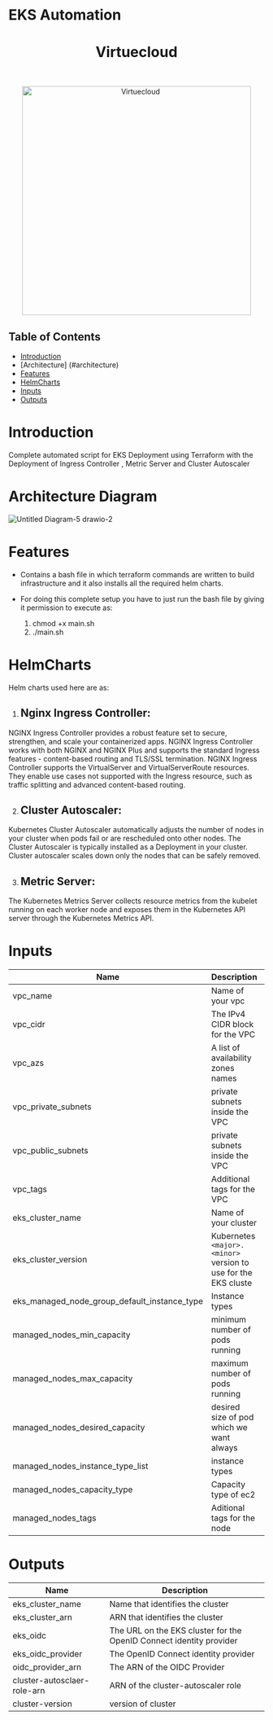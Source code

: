# EKS Automation 

<h1 align="center"> Virtuecloud </h1> <br>
<p align="center">
  <a href="https://virtuecloud.io/">
    <img alt="Virtuecloud" title="Virtuecloud" src="https://virtuecloud.io/assets/images/VitueCloud_Logo.png" width="450">
  </a>
</p>

## Table of Contents

- [Introduction](#introduction)
- [Architecture] (#architecture)
- [Features](#features)
- [HelmCharts](#helmCharts)
- [Inputs](#Inputs)
- [Outputs](#Outputs)

# Introduction

Complete automated script for EKS Deployment using Terraform with the Deployment of Ingress Controller , Metric Server and Cluster Autoscaler

# Architecture Diagram
![Untitled Diagram-5 drawio-2](https://user-images.githubusercontent.com/75137939/228917933-310812a3-4640-489f-800e-24ea4729b076.png)

# Features
* Contains a bash file in which terraform commands are written to build infrastructure and it also installs all the required helm charts.
* For doing this complete setup you have to just run the bash file by giving it permission to execute as:

  1. chmod +x main.sh
  2. ./main.sh

# HelmCharts 
 Helm charts used here are as:

1. ## Nginx Ingress Controller:
NGINX Ingress Controller provides a robust feature set to secure, strengthen, and scale your containerized apps.
NGINX Ingress Controller works with both NGINX and NGINX Plus and supports the standard Ingress features - content-based routing and TLS/SSL termination. NGINX Ingress Controller supports the VirtualServer and VirtualServerRoute resources. They enable use cases not supported with the Ingress resource, such as traffic splitting and advanced content-based routing.

2. ## Cluster Autoscaler:
Kubernetes Cluster Autoscaler automatically adjusts the number of nodes in your cluster when pods fail or are rescheduled onto other nodes. The Cluster Autoscaler is typically installed as a Deployment in your cluster.
Cluster autoscaler scales down only the nodes that can be safely removed.

3. ## Metric Server:
The Kubernetes Metrics Server collects resource metrics from the kubelet running on each worker node and exposes them in the Kubernetes API server through the Kubernetes Metrics API.



# Inputs

|Name              |Description                                          |Type   |Default|
|------------------|-----------------------                              |-------|-------|
|vpc_name    |Name of your vpc                               |string |""     |
|vpc_cidr  |The IPv4 CIDR block for the VPC                    |string |0.0.0.0/0|
|vpc_azs          |A list of availability zones names                          |list(string) |[ ]     |
|vpc_private_subnets    |private subnets inside the VPC              |list(string) |[ ]       |
|vpc_public_subnets          |private subnets inside the VPC | list(string)  |[ ]  |
|vpc_tags |Additional tags for the VPC	        |map(string) |{ }     |
|eks_cluster_name    |Name of your cluster                               |string |""     |
|eks_cluster_version  | Kubernetes `<major>.<minor>` version to use for the EKS cluste       |string |null    |
|eks_managed_node_group_default_instance_type          |Instance types                          |string |""     |
|managed_nodes_min_capacity    |minimum  number of  pods running        |number |  1     |
|managed_nodes_max_capacity          |maximum number of  pods running |number   |  |
|managed_nodes_desired_capacity | desired size of pod which we want always|number |     |
|managed_nodes_instance_type_list    |    instance types      | list(string)|[ ]    |
|managed_nodes_capacity_type  | Capacity type of ec2          |string |On Demand     |
|managed_nodes_tags          |Aditional tags for the node |map(string) |{ }|


# Outputs

|Name              |Description                        |                                    
|------------------|-----------------------            |                
|eks_cluster_name    |Name that identifies the cluster |                   
|eks_cluster_arn       |ARN that identifies the cluster    |   
|eks_oidc|The URL on the EKS cluster for the OpenID Connect identity provider|
|eks_oidc_provider|The OpenID Connect identity provider|
|oidc_provider_arn|The ARN of the OIDC Provider|
|cluster-autosclaer-role-arn  |ARN of the cluster-autoscaler role|
|cluster-version|version of cluster|

